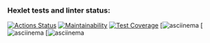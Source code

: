 ### Hexlet tests and linter status:
[![Actions Status](https://github.com/artpah/python-project-49/actions/workflows/hexlet-check.yml/badge.svg)](https://github.com/artpah/python-project-49/actions)
[![Maintainability](https://api.codeclimate.com/v1/badges/a99a88d28ad37a79dbf6/maintainability)](https://codeclimate.com/github/codeclimate/codeclimate/maintainability)
[![Test Coverage](https://api.codeclimate.com/v1/badges/a99a88d28ad37a79dbf6/test_coverage)](https://codeclimate.com/github/codeclimate/codeclimate/test_coverage)
[![asciinema](https://asciinema.org/a/YAn0PCCuTvMR4MhvB6QnMBQym)
[![asciinema](https://asciinema.org/a/ufyRKQEJRRAED5jP6PvQYl9ek)
[![asciinema](https://asciinema.org/a/SNKYAMHbsyFmPY3BinPpOp1Ss)
